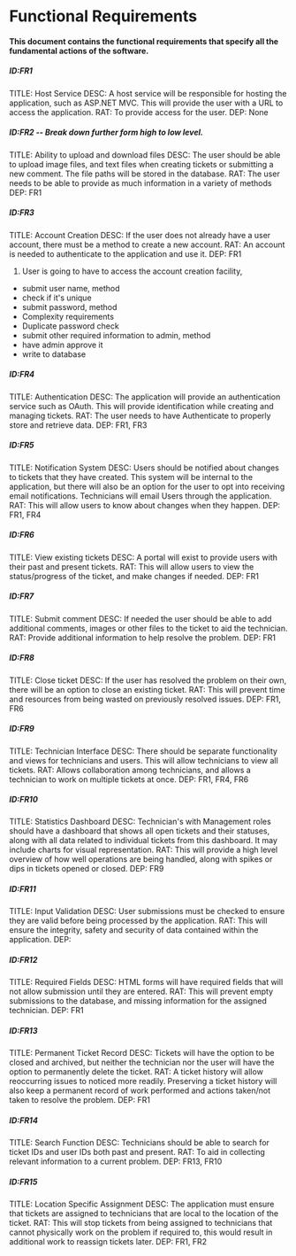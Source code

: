 # Functional Requirements
#### This document contains the functional requirements that specify all the fundamental actions of the software.

##### ID:FR1
TITLE: Host Service
DESC: A host service will be responsible for hosting the application, such as ASP.NET MVC. This will provide the user with a URL to access the application.
RAT: To provide access for the user.
DEP: None

##### ID:FR2  -- Break down further form high to low level.
TITLE: Ability to upload and download files
DESC: The user should be able to upload image files, and text files when creating tickets or submitting a new comment. The file paths will be stored in the database.
RAT: The user needs to be able to provide as much information in a variety of methods
DEP: FR1

##### ID:FR3
TITLE: Account Creation
DESC: If the user does not already have a user account, there must be a method to create a new account.
RAT: An account is needed to authenticate to the application and use it.
DEP: FR1
1. User is going to have to access the account creation facility, 
  - submit user name, method
  - check if it's unique
  - submit password, method
  - Complexity requirements
  - Duplicate password check
  - submit other required information to admin, method
  - have admin approve it
  - write to database 

##### ID:FR4
TITLE: Authentication
DESC: The application will provide an authentication service such as OAuth. This will provide identification while creating and managing tickets.
RAT: The user needs to have Authenticate to properly store and retrieve data.
DEP: FR1, FR3


##### ID:FR5
TITLE: Notification System
DESC: Users should be notified about changes to tickets that they have created. This system will be internal to the application, but there will also be an option for the user to opt into receiving email notifications. Technicians will email Users through the application.
RAT: This will allow users to know about changes when they happen.
DEP: FR1, FR4

##### ID:FR6
TITLE: View existing tickets
DESC: A portal will exist to provide users with their past and present tickets.
RAT: This will allow users to view the status/progress of the ticket, and make changes if needed.
DEP: FR1

##### ID:FR7
TITLE: Submit comment
DESC: If needed the user should be able to add additional comments, images or other files to the ticket to aid the technician.
RAT: Provide additional information to help resolve the problem.
DEP: FR1

##### ID:FR8
TITLE: Close ticket
DESC: If the user has resolved the problem on their own, there will be an option to close an existing ticket.
RAT: This will prevent time and resources from being wasted on previously resolved issues.
DEP: FR1, FR6

##### ID:FR9
TITLE: Technician Interface
DESC: There should be separate functionality and views for technicians and users. This will allow technicians to view all tickets.
RAT: Allows collaboration among technicians, and allows a technician to work on multiple tickets at once.
DEP: FR1, FR4, FR6

##### ID:FR10
TITLE: Statistics Dashboard
DESC: Technician's with Management roles should have a dashboard that shows all open tickets and their statuses, along with all data related to individual tickets from this dashboard. It may include charts for visual representation.
RAT: This will provide a high level overview of how well operations are being handled, along with spikes or dips in tickets opened or closed.
DEP: FR9

##### ID:FR11
TITLE: Input Validation
DESC: User submissions must be checked to ensure they are valid before being processed by the application.
RAT: This will ensure the integrity, safety and security of data contained within the application.
DEP:

##### ID:FR12
TITLE: Required Fields
DESC: HTML forms will have required fields that will not allow submission until they are entered.
RAT: This will prevent empty submissions to the database, and missing information for the assigned technician.
DEP: FR1

##### ID:FR13
TITLE: Permanent Ticket Record
DESC: Tickets will have the option to be closed and archived, but neither the technician nor the user will have the option to permanently delete the ticket.
RAT: A ticket history will allow reoccurring issues to noticed more readily. Preserving a ticket history will also keep a permanent record of work performed and actions taken/not taken to resolve the problem.
DEP: FR1

##### ID:FR14
TITLE: Search Function
DESC: Technicians should be able to search for ticket IDs and user IDs both past and present.
RAT: To aid in collecting relevant information to a current problem.
DEP: FR13, FR10

##### ID:FR15
TITLE: Location Specific Assignment
DESC: The application must ensure that tickets are assigned to technicians that are local to the location of the ticket.
RAT: This will stop tickets from being assigned to technicians that cannot physically work on the problem if required to, this would result in additional work to reassign tickets later.
DEP: FR1, FR2
